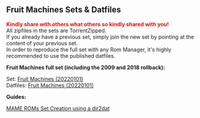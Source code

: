 ## Fruit Machines Sets & Datfiles

<b><span style="color: red;">Kindly share with others what others so kindly shared with you!</span></b><br>
All zipfiles in the sets are TorrentZipped.<br>
If you already have a previous set, simply join the new set by pointing at the content of your previous set.<br>
In order to reproduce the full set with any Rom Manager, it's highly recommended to use the published datfiles.<br>

<b>Fruit Machines full set (including the 2009 and 2018 rollback):</b>

Set: [Fruit Machines (20220101)](http://mgnet.me/eqSC6nc)<br>
Datfiles: [Fruit Machines (20220101)](https://github.com/pleasuredome/pleasuredome/raw/gh-pages/fruitmachines/FruitMachines-20220101.zip)<br>

<b>Guides:</b>

[MAME ROMs Set Creation using a dir2dat](https://pleasuredome.miraheze.org/wiki/MAME_ROMs_Set_Creation_using_a_dir2dat)<br>
